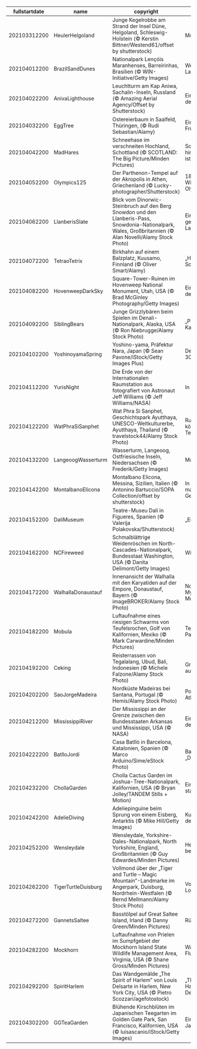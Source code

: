 |fullstartdate|name|copyright|title|image|
|--|--|--|--|--|
202103312200|HeulerHelgoland|Junge Kegelrobbe am Strand der Insel Düne, Helgoland, Schleswig-Holstein (© Kerstin Bittner/Westend61/offset by shutterstock)|Moin Moin!|![](/de-DE/2021/04/202103312200HeulerHelgoland.jpg)|
202104012200|BrazilSandDunes|Nationalpark Lençóis Maranhenses, Barreirinhas, Brasilien (© WIN-Initiative/Getty Images)|Weiße Dünen, blaue Lagunen|![](/de-DE/2021/04/202104012200BrazilSandDunes.jpg)|
202104022200|AnivaLighthouse|Leuchtturm am Kap Aniwa, Sachalin-Inseln, Russland (© Amazing Aerial Agency/Offset by Shutterstock)|Ein Licht am Ende der Welt|![](/de-DE/2021/04/202104022200AnivaLighthouse.jpg)|
202104032200|EggTree|Ostereierbaum in Saalfeld, Thüringen, (© Rudi Sebastian/Alamy)|Ein Zeichen des Frühlingserwachens|![](/de-DE/2021/04/202104032200EggTree.jpg)|
202104042200|MadHares|Schneehase im verschneiten Hochland, Schottland (© SCOTLAND: The Big Picture/Minden Pictures)|Schauen Sie schnell hin, bevor er weg ist!|![](/de-DE/2021/04/202104042200MadHares.jpg)|
202104052200|Olympics125|Der Parthenon-Tempel auf der Akropolis in Athen, Griechenland (© Lucky-photographer/Shutterstock)|1896 – Wiedergeburt der Olympischen Spiele|![](/de-DE/2021/04/202104052200Olympics125.jpg)|
202104062200|LlanberisSlate|Blick vom Dinorwic-Steinbruch auf den Berg Snowdon und den Llanberis-Pass, Snowdonia-Nationalpark, Wales, Großbritannien (© Alan Novelli/Alamy Stock Photo)|Eine in Stein gemeißelte Landschaft|![](/de-DE/2021/04/202104062200LlanberisSlate.jpg)|
202104072200|TetraoTetrix|Birkhahn auf einem Balzplatz, Kuusamo, Finnland (© Oliver Smart/Alamy)|„Hier bin ich! Schaut mich an!“|![](/de-DE/2021/04/202104072200TetraoTetrix.jpg)|
202104082200|HovenweepDarkSky|Square-Tower-Ruinen im Hovenweep National Monument, Utah, USA (© Brad McGinley Photography/Getty Images)|Ein zeitloser Blick in den Nachthimmel|![](/de-DE/2021/04/202104082200HovenweepDarkSky.jpg)|
202104092200|SiblingBears|Junge Grizzlybären beim Spielen im Denali-Nationalpark, Alaska, USA (© Ron Niebrugge/Alamy Stock Photo)|„Pass auf, ich kann Karate!“|![](/de-DE/2021/04/202104092200SiblingBears.jpg)|
202104102200|YoshinoyamaSpring|Yoshino-yama, Präfektur Nara, Japan (© Sean Pavone/iStock/Getty Images Plus)|Der Berg der 30.000 Sakura|![](/de-DE/2021/04/202104102200YoshinoyamaSpring.jpg)|
202104112200|YurisNight|Die Erde von der Internationalen Raumstation aus fotografiert von Astronaut Jeff Williams (© Jeff Williams/NASA)|In der Umlaufbahn|![](/de-DE/2021/04/202104112200YurisNight.jpg)|
202104122200|WatPhraSiSanphet|Wat Phra Si Sanphet, Geschichtspark Ayutthaya, UNESCO-Weltkulturerbe, Ayutthaya, Thailand (© travelstock44/Alamy Stock Photo)|Ruinen eines königlichen Tempels|![](/de-DE/2021/04/202104122200WatPhraSiSanphet.jpg)|
202104132200|LangeoogWasserturm|Wasserturm, Langeoog, Ostfriesische Inseln, Niedersachsen (© Frederik/Getty Images)|Moin Moin!|![](/de-DE/2021/04/202104132200LangeoogWasserturm.jpg)|
202104142200|MontalbanoElicona|Montalbano Elicona, Messina, Sizilien, Italien (© Antonino Bartuccio/SOPA Collection/offset by shutterstock)|In Sizilien findet man allerorts Geschichte|![](/de-DE/2021/04/202104142200MontalbanoElicona.jpg)|
202104152200|DaliMuseum|Teatre-Museu Dalí in Figueres, Spanien (© Valerija Polakovska/Shutterstock)|„Ein Theatertraum“|![](/de-DE/2021/04/202104152200DaliMuseum.jpg)|
202104162200|NCFireweed|Schmalblättrige Weidenröschen im North-Cascades-Nationalpark, Bundesstaat Washington, USA (© Danita Delimont/Getty Images)|Wildblumen-Blüte|![](/de-DE/2021/04/202104162200NCFireweed.jpg)|
202104172200|WalhallaDonaustauf|Innenansicht der Walhalla mit den Karyatiden auf der Empore, Donaustauf, Bayern (© imageBROKER/Alamy Stock Photo)|Nordische Mythologie zum Museumstag|![](/de-DE/2021/04/202104172200WalhallaDonaustauf.jpg)|
202104182200|Mobula|Luftaufnahme eines riesigen Schwarms von Teufelsrochen, Golf von Kalifornien, Mexiko (© Mark Carwardine/Minden Pictures)|Teufelsrochen-Parade|![](/de-DE/2021/04/202104182200Mobula.jpg)|
202104192200|Ceking|Reisterrassen von Tegalalang, Ubud, Bali, Indonesien (© Michele Falzone/Alamy Stock Photo)|Grüne Aussichten auf Bali|![](/de-DE/2021/04/202104192200Ceking.jpg)|
202104202200|SaoJorgeMadeira|Nordküste Madeiras bei Santana, Portugal (© Hemis/Alamy Stock Photo)|Portugals „Perle im Atlantik“|![](/de-DE/2021/04/202104202200SaoJorgeMadeira.jpg)|
202104212200|MississippiRiver|Der Mississippi an der Grenze zwischen den Bundesstaaten Arkansas und Mississippi, USA (© NASA)|Ein Blick hinab auf den Planeten Erde|![](/de-DE/2021/04/202104212200MississippiRiver.jpg)|
202104222200|BatlloJordi|Casa Batlló in Barcelona, Katalonien, Spanien (© Marco Arduino/Sime/eStock Photo)|Barcelonas „Drachenhaus“|![](/de-DE/2021/04/202104222200BatlloJordi.jpg)|
202104232200|ChollaGarden|Cholla Cactus Garden im Joshua-Tree-Nationalpark, Kalifornien, USA (© Bryan Jolley/TANDEM Stills + Motion)|Ein Garten voller stachliger Reize|![](/de-DE/2021/04/202104232200ChollaGarden.jpg)|
202104242200|AdelieDiving|Adeliepinguine beim Sprung von einem Eisberg, Antarktis (© Mike Hill/Getty Images)|Kunstspringen in der Antarktis|![](/de-DE/2021/04/202104242200AdelieDiving.jpg)|
202104252200|Wensleydale|Wensleydale, Yorkshire-Dales-Nationalpark, North Yorkshire, England, Großbritannien (© Guy Edwardes/Minden Pictures)|Heimat eines berühmten Käses|![](/de-DE/2021/04/202104252200Wensleydale.jpg)|
202104262200|TigerTurtleDuisburg|Vollmond über der „Tiger and Turtle – Magic Mountain“-Landmarke im Angerpark, Duisburg, Nordrhein-Westfalen (© Bernd Mellmann/Alamy Stock Photo)|Vollmond im Looping|![](/de-DE/2021/04/202104262200TigerTurtleDuisburg.jpg)|
202104272200|GannetsSaltee|Basstölpel auf Great Saltee Island, Irland (© Danny Green/Minden Pictures)|Rückkehr ins Nest|![](/de-DE/2021/04/202104272200GannetsSaltee.jpg)|
202104282200|Mockhorn|Luftaufnahme von Prielen im Sumpfgebiet der Mockhorn Island State Wildlife Management Area, Virginia, USA (© Shane Gross/Minden Pictures)|Wann kommt die Flut?|![](/de-DE/2021/04/202104282200Mockhorn.jpg)|
202104292200|SpiritHarlem|Das Wandgemälde „The Spirit of Harlem” von Louis Delsarte in Harlem, New York City, USA (© Pietro Scozzari/agefotostock)|„The Spirit of Harlem” von Louis Delsarte|![](/de-DE/2021/04/202104292200SpiritHarlem.jpg)|
202104302200|GGTeaGarden|Blühende Kirschblüten im Japanischen Teegarten im Golden Gate Park, San Francisco, Kalifornien, USA (© luisascanio/iStock/Getty Images)|Ein Hauch von Japan|![](/de-DE/2021/04/202104302200GGTeaGarden.jpg)|
